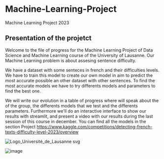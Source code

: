 # Machine-Learning-Project
Machine Learning Project 2023
## Presentation of the projetct
Welcome to the file of progress for the Machine Learning Project of Data Science and Machine Learning course of the University of Lausanne. Our Machine Learning problem is about assesing sentence difficulty.

We have a dataset with some senteces in french and their difficulties levels. We have to train this model to create our own model in aim to predict the most accurate possible an other dataset with other sentences. 
To find the most accurate models we have to try differents models and parameters to find the best one. 

We will write our evolution in a table of progress where will speak about the of the group, the differents models that we test and the differents parameters. Furthermore we'll do an interactive interface to show our results with streamlit, and present a video with our results during the last session of this course in december.
You can find all the models in the section Project 
https://www.kaggle.com/competitions/detecting-french-texts-difficulty-level-2023/overview

![Logo_Université_de_Lausanne svg](https://github.com/BARB5327/Machine-Learning-Project-UNIL_TUDOR/assets/75091137/9965ca3e-83ee-40ec-bd80-6ce421757791)


![image](https://github.com/BARB5327/Machine-Learning-Project-UNIL_TUDOR/assets/75091137/135e3d3b-f6cc-466a-8d2c-32608238ab0c)
